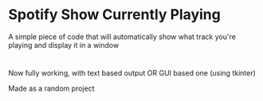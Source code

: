 # Spotify Show Currently Playing
A simple piece of code that will automatically show what track you're playing and display it in a window
#
Now fully working, with text based output OR GUI based one (using tkinter)

Made as a random project
